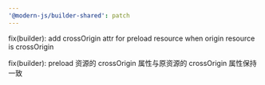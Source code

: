 ```yaml
---
'@modern-js/builder-shared': patch
---
```


fix(builder): add crossOrigin attr for preload resource when origin resource is crossOrigin

fix(builder): preload 资源的 crossOrigin 属性与原资源的 crossOrigin 属性保持一致
